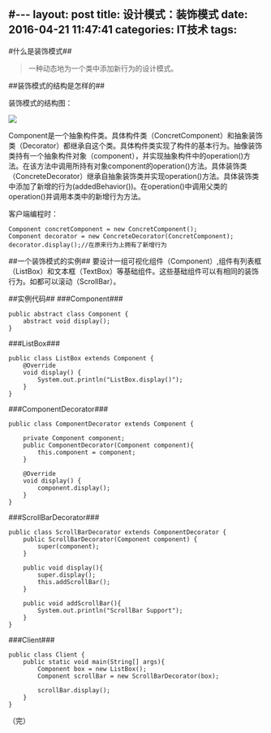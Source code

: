 #---
layout: post
title: 设计模式：装饰模式
date: 2016-04-21 11:47:41
categories: IT技术
tags:
---

#什么是装饰模式##
> 一种动态地为一个类中添加新行为的设计模式。

##装饰模式的结构是怎样的##

装饰模式的结构图：

![]({{site:url}}/assets/20160421/decorator.png)

Component是一个抽象构件类。具体构件类（ConcretComponent）和抽象装饰类（Decorator）都继承自这个类。具体构件类实现了构件的基本行为。抽像装饰类持有一个抽象构件对象（component），并实现抽象构件中的operation()方法。在该方法中调用所持有对象component的operation()方法。具体装饰类（ConcreteDecorator）继承自抽象装饰类并实现operation()方法。具体装饰类中添加了新增的行为(addedBehavior())。在operation()中调用父类的operation()并调用本类中的新增行为方法。

客户端编程时：

```
Component concretComponent = new ConcretComponent();
Component decorator = new ConcreteDecorator(ConcretComponent);
decorator.display();//在原来行为上拥有了新增行为
```

##一个装饰模式的实例##
要设计一组可视化组件（Component）,组件有列表框（ListBox）和文本框（TextBox）等基础组件。这些基础组件可以有相同的装饰行为。如都可以滚动（ScrollBar）。

##实例代码##
###Component###
```
public abstract class Component {
    abstract void display();
}
```

###ListBox###
```
public class ListBox extends Component {
    @Override
    void display() {
        System.out.println("ListBox.display()");
    }
}
```

###ComponentDecorator###
```
public class ComponentDecorator extends Component {

    private Component component;
    public ComponentDecorator(Component component){
        this.component = component;
    }

    @Override
    void display() {
        component.display();
    }
}
```

###ScrollBarDecorator###
```
public class ScrollBarDecorator extends ComponentDecorator {
    public ScrollBarDecorator(Component component) {
        super(component);
    }

    public void display(){
        super.display();
        this.addScrollBar();
    }

    public void addScrollBar(){
        System.out.println("ScrollBar Support");
    }
}
```

###Client###
```
public class Client {
    public static void main(String[] args){
        Component box = new ListBox();
        Component scrollBar = new ScrollBarDecorator(box);

        scrollBar.display();
    }
}
```

（完）
